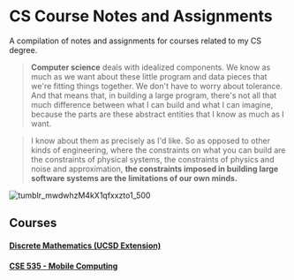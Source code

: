 # CS Course Notes and Assignments

A compilation of notes and assignments for courses related to my CS degree.

> **Computer science** deals with idealized components. We know as much as we want about these little program and data pieces that we're fitting things together. We don't have to worry about tolerance. And that means that, in building a large program, there's not all that much difference between what I can build and what I can imagine, because the parts are these abstract entities that I know as much as I want.

> I know about them as precisely as I'd like. So as opposed to other kinds of engineering, where the constraints on what you can build are the constraints of physical systems, the constraints of physics and noise and approximation, **the constraints imposed in building large software systems are the limitations of our own minds.**

![tumblr_mwdwhzM4kX1qfxxzto1_500](https://user-images.githubusercontent.com/17733481/148863052-bc89a7bf-8bb2-4d1a-85e2-e73ac1c1897e.gif)

## Courses
#### [Discrete Mathematics (UCSD Extension)](DiscreteMathematics/README.md)
#### [CSE 535 - Mobile Computing](CSE535-MobileComputing/README.md)
